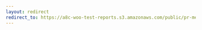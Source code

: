 ```yaml
---
layout: redirect
redirect_to: https://a8c-woo-test-reports.s3.amazonaws.com/public/pr-merge/40271/api/index.html
---
```

